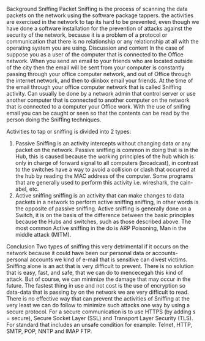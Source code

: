 Background Sniffing
Packet Sniffing is the process of scanning the data packets on the network using the software package tappers. the activities are exercised in the network to tap its hard to be prevented, even though we have done a software installation for the prevention of attacks against the security of the network, because it is a problem of a protocol or communication that there is no relationship or any relationship at all with the operating system you are using.
Discussion and content
In the case of suppose you as a user of the computer that is connected to the Office network. When you send an email to your friends who are located outside of the city then the email will be sent from your computer is constantly passing through your office computer network, and out of Office through the internet network, and then to diinbox email your friends. At the time of the email through your office computer network that is called Sniffing activity. Can usually be done by a network admin that control server or use another computer that is connected to another computer on the network that is connected to a computer your Office work. With the use of snifing email you can be caught or seen so that the contents can be read by the person doing the Sniffing techniques.

Activities to tap or sniffing is divided into 2 types:
1. Passive Sniffing is an activity intercepts without changing data or any packet on the network. Passive sniffing is common in doing that is in the Hub, this is caused because the working principles of the hub which is only in charge of forward signal to all computers (broadcast), in contrast to the switches have a way to avoid a collision or clash that occurred at the hub by reading the MAC address of the computer. Some programs that are generally used to perform this activity i.e. wireshark, the cain-abel, etc.
2. Active sniffing sniffing is an activity that can make changes to data packets in a network to perform active sniffing sniffing, in other words is the opposite of passive sniffing. Active sniffing is generally done on a Switch, it is on the basis of the difference between the basic principles because the Hubs and switches, such as those described above. The most common Active sniffing in the do is ARP Poisoning, Man in the middle attack (MITM).

Conclusion
Two types of sniffing this very detrimental if it occurs on the network because it could have been our personal data or accounts-personal accounts we kind of e-mail that is sensitive can divest victims.
Sniffing alone is an act that is very difficult to prevent. There is no solution that is easy, fast, and safe, that we can do to mencecegah this kind of attack. But of course, we can minimize the damage that may occur in the future. The fastest thing in use and not cost is the use of encryption so data-data that is passing by on the network we are very difficult to read.
There is no effective way that can prevent the activities of Sniffing at the very least we can do follow to minimize such attacks one way by using a secure protocol. For a secure communication is to use HTTPS (by adding s = secure), Secure Socket Layer (SSL) and Transport Layer Security (TLS). For standard that includes an unsafe condition for example: Telnet, HTTP, SMTP, POP, NNTP and IMAP FTP.
